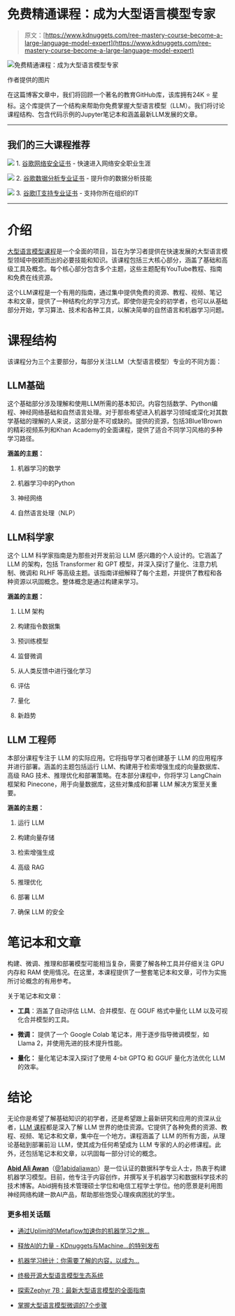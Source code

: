 # 免费精通课程：成为大型语言模型专家

> 原文：[https://www.kdnuggets.com/ree-mastery-course-become-a-large-language-model-expert](https://www.kdnuggets.com/ree-mastery-course-become-a-large-language-model-expert)

![免费精通课程：成为大型语言模型专家](../Images/f1eb401e9afe2ade4886b8e0b878911c.png)

作者提供的图片

在这篇博客文章中，我们将回顾一个著名的教育GitHub库，该库拥有24K ⭐ 星标。这个库提供了一个结构来帮助你免费掌握大型语言模型（LLM）。我们将讨论课程结构、包含代码示例的Jupyter笔记本和涵盖最新LLM发展的文章。

* * *

## 我们的三大课程推荐

![](../Images/0244c01ba9267c002ef39d4907e0b8fb.png) 1\. [谷歌网络安全证书](https://www.kdnuggets.com/google-cybersecurity) - 快速进入网络安全职业生涯

![](../Images/e225c49c3c91745821c8c0368bf04711.png) 2\. [谷歌数据分析专业证书](https://www.kdnuggets.com/google-data-analytics) - 提升你的数据分析技能

![](../Images/0244c01ba9267c002ef39d4907e0b8fb.png) 3\. [谷歌IT支持专业证书](https://www.kdnuggets.com/google-itsupport) - 支持你所在组织的IT

* * *

# 介绍

[大型语言模型课程](https://github.com/mlabonne/llm-course)是一个全面的项目，旨在为学习者提供在快速发展的大型语言模型领域中脱颖而出的必要技能和知识。该课程包括三大核心部分，涵盖了基础和高级工具及概念。每个核心部分包含多个主题，这些主题配有YouTube教程、指南和免费在线资源。

这个LLM课程是一个有用的指南，通过集中提供免费的资源、教程、视频、笔记本和文章，提供了一种结构化的学习方式。即使你是完全的初学者，也可以从基础部分开始，学习算法、技术和各种工具，以解决简单的自然语言和机器学习问题。

# 课程结构

该课程分为三个主要部分，每部分关注LLM（大型语言模型）专业的不同方面：

## LLM基础

这个基础部分涉及理解和使用LLM所需的基本知识。内容包括数学、Python编程、神经网络基础和自然语言处理。对于那些希望进入机器学习领域或深化对其数学基础的理解的人来说，这部分是不可或缺的。提供的资源，包括3Blue1Brown的精彩视频系列和Khan Academy的全面课程，提供了适合不同学习风格的多种学习路径。

**涵盖的主题：**

1.  机器学习的数学

1.  机器学习中的Python

1.  神经网络

1.  自然语言处理（NLP）

## LLM科学家

这个 LLM 科学家指南是为那些对开发前沿 LLM 感兴趣的个人设计的。它涵盖了 LLM 的架构，包括 Transformer 和 GPT 模型，并深入探讨了量化、注意力机制、微调和 RLHF 等高级主题。该指南详细解释了每个主题，并提供了教程和各种资源以巩固概念。整体概念是通过构建来学习。

**涵盖的主题：**

1.  LLM 架构

1.  构建指令数据集

1.  预训练模型

1.  监督微调

1.  从人类反馈中进行强化学习

1.  评估

1.  量化

1.  新趋势

## LLM 工程师

本部分课程专注于 LLM 的实际应用。它将指导学习者创建基于 LLM 的应用程序并进行部署。涵盖的主题包括运行 LLM、构建用于检索增强生成的向量数据库、高级 RAG 技术、推理优化和部署策略。在本部分课程中，你将学习 LangChain 框架和 Pinecone，用于向量数据库，这些对集成和部署 LLM 解决方案至关重要。

**涵盖的主题：**

1.  运行 LLM

1.  构建向量存储

1.  检索增强生成

1.  高级 RAG

1.  推理优化

1.  部署 LLM

1.  确保 LLM 的安全

# 笔记本和文章

构建、微调、推理和部署模型可能相当复杂，需要了解各种工具并仔细关注 GPU 内存和 RAM 使用情况。在这里，本课程提供了一整套笔记本和文章，可作为实施所讨论概念的有用参考。

关于笔记本和文章：

+   **工具**：涵盖了自动评估 LLM、合并模型、在 GGUF 格式中量化 LLM 以及可视化合并模型的工具。

+   **微调：** 提供了一个 Google Colab 笔记本，用于逐步指导微调模型，如 Llama 2，并使用先进的技术提升性能。

+   **量化：** 量化笔记本深入探讨了使用 4-bit GPTQ 和 GGUF 量化方法优化 LLM 的效率。

# 结论

无论你是希望了解基础知识的初学者，还是希望跟上最新研究和应用的资深从业者，[LLM 课程](https://github.com/mlabonne/llm-course)都是深入了解 LLM 世界的绝佳资源。它提供了各种免费的资源、教程、视频、笔记本和文章，集中在一个地方。课程涵盖了 LLM 的所有方面，从理论基础到部署前沿 LLM，使其成为任何希望成为 LLM 专家的人的必修课程。此外，还包括笔记本和文章，以巩固每一部分讨论的概念。

[](https://www.polywork.com/kingabzpro)****[Abid Ali Awan](https://www.polywork.com/kingabzpro)****（[@1abidaliawan](https://www.linkedin.com/in/1abidaliawan)）是一位认证的数据科学专业人士，热衷于构建机器学习模型。目前，他专注于内容创作，并撰写关于机器学习和数据科学技术的技术博客。Abid拥有技术管理硕士学位和电信工程学士学位。他的愿景是利用图神经网络构建一款AI产品，帮助那些饱受心理疾病困扰的学生。

### 更多相关话题

+   [通过Uplimit的Metaflow加速你的机器学习之旅…](https://www.kdnuggets.com/2023/10/uplimit-accelerate-your-machine-learning-journey-metaflow-mastery-course)

+   [释放AI的力量 - KDnuggets与Machine…的特别发布](https://www.kdnuggets.com/2023/07/mlm-unlock-power-ai-special-release-kdnuggets-machine-learning-mastery.html)

+   [机器学习统计：你需要了解的内容，以成为…](https://www.kdnuggets.com/2024/03/sas-statistics-machine-learning-need-know-become-certified-expert)

+   [终极开源大型语言模型生态系统](https://www.kdnuggets.com/2023/05/ultimate-opensource-large-language-model-ecosystem.html)

+   [探索Zephyr 7B：最新大型语言模型的全面指南](https://www.kdnuggets.com/exploring-the-zephyr-7b-a-comprehensive-guide-to-the-latest-large-language-model)

+   [掌握大型语言模型微调的7个步骤](https://www.kdnuggets.com/7-steps-to-mastering-large-language-model-fine-tuning)
